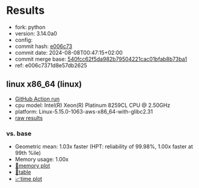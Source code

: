 # Results

- fork: python
- version: 3.14.0a0
- config: 
- commit hash: [e006c73](https://github.com/python/cpython/commit/e006c73)
- commit date: 2024-08-08T00:47:15+02:00
- commit merge base: [540fcc62f5da982b79504221cac01bfab8b73ba1](https://github.com/python/cpython/commit/540fcc62f5da982b79504221cac01bfab8b73ba1)
- ref: e006c7371d8e57db2625

## linux x86_64 (linux)

- [GitHub Action run](https://github.com/facebookexperimental/free-threading-benchmarking/actions/runs/10310897733)
- cpu model: Intel(R) Xeon(R) Platinum 8259CL CPU @ 2.50GHz
- platform: Linux-5.15.0-1063-aws-x86_64-with-glibc2.31
- [raw results](bm-20240808-linux-x86_64-python-e006c7371d8e57db2625-3.14.0a0-e006c73.json)

### vs. base

- Geometric mean: 1.03x faster (HPT: reliability of 99.98%, 1.00x faster at 99th %ile)
- Memory usage: 1.00x
- [🧠memory plot](bm-20240808-linux-x86_64-python-e006c7371d8e57db2625-3.14.0a0-e006c73-vs-base-mem.svg)
- [📄table](bm-20240808-linux-x86_64-python-e006c7371d8e57db2625-3.14.0a0-e006c73-vs-base.md)
- [📈time plot](bm-20240808-linux-x86_64-python-e006c7371d8e57db2625-3.14.0a0-e006c73-vs-base.svg)

